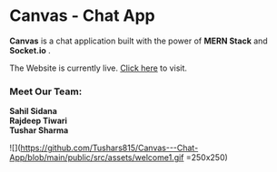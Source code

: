 # Canvas - Chat App

**Canvas** is a chat application built with the power of **MERN Stack** and **Socket.io** .

The Website is currently live. [Click here](https://canvas-chat-app.vercel.app/) to visit.

### Meet Our Team:

**Sahil Sidana**  
**Rajdeep Tiwari**  
**Tushar Sharma**

![](https://github.com/Tushars815/Canvas---Chat-App/blob/main/public/src/assets/welcome1.gif =250x250)
